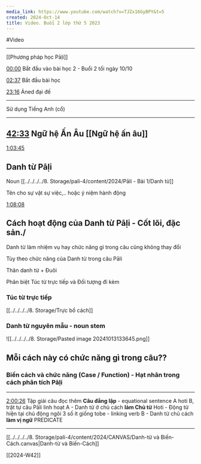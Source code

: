 ```yaml
---
media_link: https://www.youtube.com/watch?v=TJZx16GyBPY&t=5
created: 2024-Oct-14
title: Video. Buổi 2 lớp thứ 5 2023
---
```

#Video

---
[[Phương pháp học Pāḷi]]

[00:00](https://www.youtube.com/watch?v=TJZx16GyBPY&t=0)
Bắt đầu vào bài học 2 - Buổi 2 tối ngày 10/10

[02:37](https://www.youtube.com/watch?v=TJZx16GyBPY&t=157)
Bắt đầu bài học

[23:16](https://www.youtube.com/watch?t=1396&v=TJZx16GyBPY)
Ảned đại đế

---
Sử dụng Tiếng Anh (cổ) 


---
[42:33](https://www.youtube.com/watch?t=2553&v=TJZx16GyBPY)
**Ngữ hệ Ấn Âu**
[[Ngữ hệ ấn âu]]
---
[1:03:45](https://www.youtube.com/watch?t=3825&v=TJZx16GyBPY)
## **Danh từ Pāḷi**
Noun 
[[../../../../8. Storage/pali-4/content/2024/Pāli - Bài 1/Danh từ]]

Tên cho sự vật sự việc,..
hoặc ý niệm hành động

[1:08:08](https://www.youtube.com/watch?t=4088&v=TJZx16GyBPY)
## **Cách hoạt động của Danh từ Pāḷi - Cốt lõi, đặc sản./**

Danh từ làm nhiệm vụ hay chức năng gì trong câu cũng không thay đổi

Tùy theo chức năng của Danh từ trong câu Pāli 

Thân danh từ + Đuôi

Phân biệt Túc từ trực tiếp
    và Đối tượng đi kèm


### Túc từ trực tiếp
[[../../../../8. Storage/Trực bổ cách]]
### Danh từ nguyên mẫu - noun stem

![[../../../../8. Storage/Pasted image 20241013133645.png]]

## Mỗi cách này có chức năng gì trong câu??

### Biến cách và chức năng **(Case / Function)** - Hạt nhân trong cách phân tích Pāḷi

---
[2:00:26](https://www.youtube.com/watch?t=7226&v=TJZx16GyBPY)
Tập giải câu đọc thêm
**Câu đẳng lập** - equational sentence A hoti B, trật tự câu Pāli linh hoạt
A - Danh từ ở chủ cách **làm Chủ từ**
Hoti - Động từ hiện tại chủ động ngôi 3 số ít
giống tobe - linking verb
B - Danh từ chủ cách **làm vị ngữ** PREDICATE

---

[[../../../../8. Storage/pali-4/content/2024/CANVAS/Danh-từ và Biến-Cách.canvas|Danh-từ và Biến-Cách]]


[[2024-W42]]